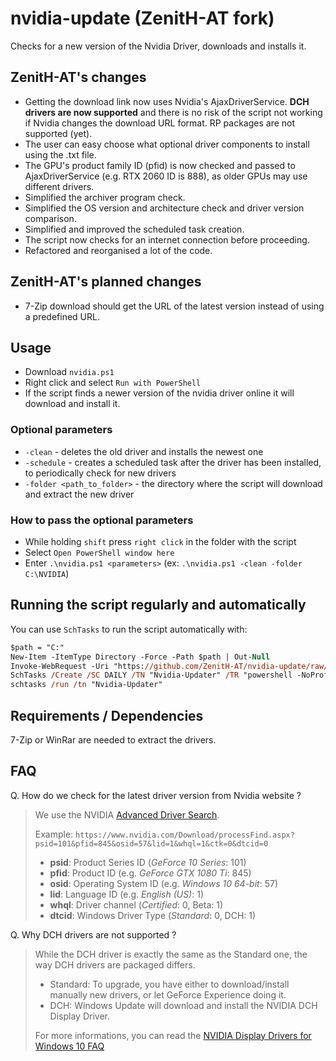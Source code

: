 # nvidia-update (ZenitH-AT fork)

Checks for a new version of the Nvidia Driver, downloads and installs it.

## ZenitH-AT's changes

* Getting the download link now uses Nvidia's AjaxDriverService. **DCH drivers are now supported** and there is no risk of the script not working if Nvidia changes the download URL format. RP packages are not supported (yet).
* The user can easy choose what optional driver components to install using the .txt file.
* The GPU's product family ID (pfid) is now checked and passed to AjaxDriverService (e.g. RTX 2060 ID is 888), as older GPUs may use different drivers.
* Simplified the archiver program check.
* Simplified the OS version and architecture check and driver version comparison.
* Simplified and improved the scheduled task creation.
* The script now checks for an internet connection before proceeding.
* Refactored and reorganised a lot of the code.

## ZenitH-AT's planned changes
* 7-Zip download should get the URL of the latest version instead of using a predefined URL.

## Usage

* Download `nvidia.ps1`
* Right click and select `Run with PowerShell`
* If the script finds a newer version of the nvidia driver online it will download and install it.

### Optional parameters

* `-clean` - deletes the old driver and installs the newest one
* `-schedule` - creates a scheduled task after the driver has been installed, to periodically check for new drivers
* `-folder <path_to_folder>` - the directory where the script will download and extract the new driver

### How to pass the optional parameters

* While holding `shift` press `right click` in the folder with the script
* Select `Open PowerShell window here`
* Enter `.\nvidia.ps1 <parameters>` (ex: `.\nvidia.ps1 -clean -folder C:\NVIDIA`)

## Running the script regularly and automatically

You can use `SchTasks` to run the script automatically with:

```ps
$path = "C:"
New-Item -ItemType Directory -Force -Path $path | Out-Null
Invoke-WebRequest -Uri "https://github.com/ZenitH-AT/nvidia-update/raw/master/nvidia-update.ps1" -OutFile "$path\nvidia.ps1" -UseBasicParsing
SchTasks /Create /SC DAILY /TN "Nvidia-Updater" /TR "powershell -NoProfile -ExecutionPolicy Bypass -File $path\nvidia.ps1" /ST 10:00
schtasks /run /tn "Nvidia-Updater"
```

## Requirements / Dependencies

7-Zip or WinRar are needed to extract the drivers.


## FAQ

Q. How do we check for the latest driver version from Nvidia website ?

> We use the NVIDIA [Advanced Driver Search](https://www.nvidia.com/Download/Find.aspx).
>
> Example:
> ```https://www.nvidia.com/Download/processFind.aspx?psid=101&pfid=845&osid=57&lid=1&whql=1&ctk=0&dtcid=0```
>
> * **psid**: Product Series ID (_GeForce 10 Series_: 101)
> * **pfid**: Product ID (e.g. _GeForce GTX 1080 Ti_: 845)
> * **osid**: Operating System ID (e.g. _Windows 10 64-bit_: 57)
> * **lid**: Language ID (e.g. _English (US)_: 1)
> * **whql**: Driver channel (_Certified_: 0, Beta: 1)
> * **dtcid**: Windows Driver Type (_Standard_: 0, DCH: 1)

Q. Why DCH drivers are not supported ?

> While the DCH driver is exactly the same as the Standard one, the way DCH drivers are packaged differs.
>
> * Standard: To upgrade, you have either to download/install manually new drivers, or let GeForce Experience doing it.
> * DCH: Windows Update will download and install the NVIDIA DCH Display Driver.
>
> For more informations, you can read the [NVIDIA Display Drivers for Windows 10 FAQ](https://nvidia.custhelp.com/app/answers/detail/a_id/4777/~/nvidia-dch%2Fstandard-display-drivers-for-windows-10-faq)
